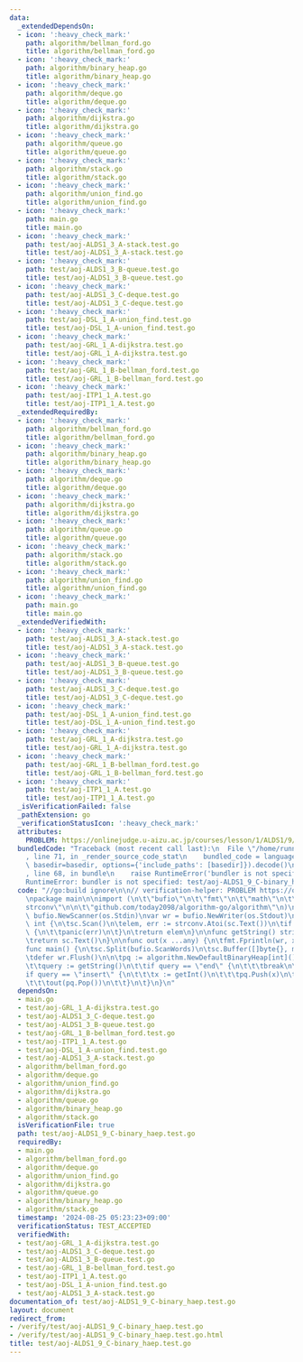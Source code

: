 ```yaml
---
data:
  _extendedDependsOn:
  - icon: ':heavy_check_mark:'
    path: algorithm/bellman_ford.go
    title: algorithm/bellman_ford.go
  - icon: ':heavy_check_mark:'
    path: algorithm/binary_heap.go
    title: algorithm/binary_heap.go
  - icon: ':heavy_check_mark:'
    path: algorithm/deque.go
    title: algorithm/deque.go
  - icon: ':heavy_check_mark:'
    path: algorithm/dijkstra.go
    title: algorithm/dijkstra.go
  - icon: ':heavy_check_mark:'
    path: algorithm/queue.go
    title: algorithm/queue.go
  - icon: ':heavy_check_mark:'
    path: algorithm/stack.go
    title: algorithm/stack.go
  - icon: ':heavy_check_mark:'
    path: algorithm/union_find.go
    title: algorithm/union_find.go
  - icon: ':heavy_check_mark:'
    path: main.go
    title: main.go
  - icon: ':heavy_check_mark:'
    path: test/aoj-ALDS1_3_A-stack.test.go
    title: test/aoj-ALDS1_3_A-stack.test.go
  - icon: ':heavy_check_mark:'
    path: test/aoj-ALDS1_3_B-queue.test.go
    title: test/aoj-ALDS1_3_B-queue.test.go
  - icon: ':heavy_check_mark:'
    path: test/aoj-ALDS1_3_C-deque.test.go
    title: test/aoj-ALDS1_3_C-deque.test.go
  - icon: ':heavy_check_mark:'
    path: test/aoj-DSL_1_A-union_find.test.go
    title: test/aoj-DSL_1_A-union_find.test.go
  - icon: ':heavy_check_mark:'
    path: test/aoj-GRL_1_A-dijkstra.test.go
    title: test/aoj-GRL_1_A-dijkstra.test.go
  - icon: ':heavy_check_mark:'
    path: test/aoj-GRL_1_B-bellman_ford.test.go
    title: test/aoj-GRL_1_B-bellman_ford.test.go
  - icon: ':heavy_check_mark:'
    path: test/aoj-ITP1_1_A.test.go
    title: test/aoj-ITP1_1_A.test.go
  _extendedRequiredBy:
  - icon: ':heavy_check_mark:'
    path: algorithm/bellman_ford.go
    title: algorithm/bellman_ford.go
  - icon: ':heavy_check_mark:'
    path: algorithm/binary_heap.go
    title: algorithm/binary_heap.go
  - icon: ':heavy_check_mark:'
    path: algorithm/deque.go
    title: algorithm/deque.go
  - icon: ':heavy_check_mark:'
    path: algorithm/dijkstra.go
    title: algorithm/dijkstra.go
  - icon: ':heavy_check_mark:'
    path: algorithm/queue.go
    title: algorithm/queue.go
  - icon: ':heavy_check_mark:'
    path: algorithm/stack.go
    title: algorithm/stack.go
  - icon: ':heavy_check_mark:'
    path: algorithm/union_find.go
    title: algorithm/union_find.go
  - icon: ':heavy_check_mark:'
    path: main.go
    title: main.go
  _extendedVerifiedWith:
  - icon: ':heavy_check_mark:'
    path: test/aoj-ALDS1_3_A-stack.test.go
    title: test/aoj-ALDS1_3_A-stack.test.go
  - icon: ':heavy_check_mark:'
    path: test/aoj-ALDS1_3_B-queue.test.go
    title: test/aoj-ALDS1_3_B-queue.test.go
  - icon: ':heavy_check_mark:'
    path: test/aoj-ALDS1_3_C-deque.test.go
    title: test/aoj-ALDS1_3_C-deque.test.go
  - icon: ':heavy_check_mark:'
    path: test/aoj-DSL_1_A-union_find.test.go
    title: test/aoj-DSL_1_A-union_find.test.go
  - icon: ':heavy_check_mark:'
    path: test/aoj-GRL_1_A-dijkstra.test.go
    title: test/aoj-GRL_1_A-dijkstra.test.go
  - icon: ':heavy_check_mark:'
    path: test/aoj-GRL_1_B-bellman_ford.test.go
    title: test/aoj-GRL_1_B-bellman_ford.test.go
  - icon: ':heavy_check_mark:'
    path: test/aoj-ITP1_1_A.test.go
    title: test/aoj-ITP1_1_A.test.go
  _isVerificationFailed: false
  _pathExtension: go
  _verificationStatusIcon: ':heavy_check_mark:'
  attributes:
    PROBLEM: https://onlinejudge.u-aizu.ac.jp/courses/lesson/1/ALDS1/9/ALDS1_9_C
  bundledCode: "Traceback (most recent call last):\n  File \"/home/runner/.local/lib/python3.10/site-packages/onlinejudge_verify/documentation/build.py\"\
    , line 71, in _render_source_code_stat\n    bundled_code = language.bundle(stat.path,\
    \ basedir=basedir, options={'include_paths': [basedir]}).decode()\n  File \"/home/runner/.local/lib/python3.10/site-packages/onlinejudge_verify/languages/user_defined.py\"\
    , line 68, in bundle\n    raise RuntimeError('bundler is not specified: {}'.format(str(path)))\n\
    RuntimeError: bundler is not specified: test/aoj-ALDS1_9_C-binary_haep.test.go\n"
  code: "//go:build ignore\n\n// verification-helper: PROBLEM https://onlinejudge.u-aizu.ac.jp/courses/lesson/1/ALDS1/9/ALDS1_9_C\n\
    \npackage main\n\nimport (\n\t\"bufio\"\n\t\"fmt\"\n\t\"math\"\n\t\"os\"\n\t\"\
    strconv\"\n\n\t\"github.com/today2098/algorithm-go/algorithm\"\n)\n\nvar sc =\
    \ bufio.NewScanner(os.Stdin)\nvar wr = bufio.NewWriter(os.Stdout)\n\nfunc getInt()\
    \ int {\n\tsc.Scan()\n\telem, err := strconv.Atoi(sc.Text())\n\tif err != nil\
    \ {\n\t\tpanic(err)\n\t}\n\treturn elem\n}\n\nfunc getString() string {\n\tsc.Scan()\n\
    \treturn sc.Text()\n}\n\nfunc out(x ...any) {\n\tfmt.Fprintln(wr, x...)\n}\n\n\
    func main() {\n\tsc.Split(bufio.ScanWords)\n\tsc.Buffer([]byte{}, math.MaxInt32)\n\
    \tdefer wr.Flush()\n\n\tpq := algorithm.NewDefaultBinaryHeap[int]()\n\tfor {\n\
    \t\tquery := getString()\n\t\tif query == \"end\" {\n\t\t\tbreak\n\t\t}\n\n\t\t\
    if query == \"insert\" {\n\t\t\tx := getInt()\n\t\t\tpq.Push(x)\n\t\t} else {\n\
    \t\t\tout(pq.Pop())\n\t\t}\n\t}\n}\n"
  dependsOn:
  - main.go
  - test/aoj-GRL_1_A-dijkstra.test.go
  - test/aoj-ALDS1_3_C-deque.test.go
  - test/aoj-ALDS1_3_B-queue.test.go
  - test/aoj-GRL_1_B-bellman_ford.test.go
  - test/aoj-ITP1_1_A.test.go
  - test/aoj-DSL_1_A-union_find.test.go
  - test/aoj-ALDS1_3_A-stack.test.go
  - algorithm/bellman_ford.go
  - algorithm/deque.go
  - algorithm/union_find.go
  - algorithm/dijkstra.go
  - algorithm/queue.go
  - algorithm/binary_heap.go
  - algorithm/stack.go
  isVerificationFile: true
  path: test/aoj-ALDS1_9_C-binary_haep.test.go
  requiredBy:
  - main.go
  - algorithm/bellman_ford.go
  - algorithm/deque.go
  - algorithm/union_find.go
  - algorithm/dijkstra.go
  - algorithm/queue.go
  - algorithm/binary_heap.go
  - algorithm/stack.go
  timestamp: '2024-08-25 05:23:23+09:00'
  verificationStatus: TEST_ACCEPTED
  verifiedWith:
  - test/aoj-GRL_1_A-dijkstra.test.go
  - test/aoj-ALDS1_3_C-deque.test.go
  - test/aoj-ALDS1_3_B-queue.test.go
  - test/aoj-GRL_1_B-bellman_ford.test.go
  - test/aoj-ITP1_1_A.test.go
  - test/aoj-DSL_1_A-union_find.test.go
  - test/aoj-ALDS1_3_A-stack.test.go
documentation_of: test/aoj-ALDS1_9_C-binary_haep.test.go
layout: document
redirect_from:
- /verify/test/aoj-ALDS1_9_C-binary_haep.test.go
- /verify/test/aoj-ALDS1_9_C-binary_haep.test.go.html
title: test/aoj-ALDS1_9_C-binary_haep.test.go
---
```

